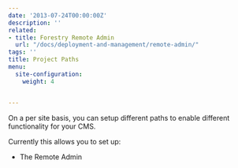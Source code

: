 ```yaml
---
date: '2013-07-24T00:00:00Z'
description: ''
related:
- title: Forestry Remote Admin
  url: "/docs/deployment-and-management/remote-admin/"
tags: ''
title: Project Paths
menu:
  site-configuration:
    weight: 4


---
```

On a per site basis, you can setup different paths to enable different functionality for your CMS.

Currently this allows you to set up:
* The Remote Admin
